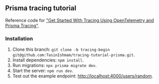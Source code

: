## Prisma tracing tutorial

Reference code for ["Get Started With Tracing Using OpenTelemetry and Prisma Tracing"](https://prisma.io/blog/tracing-tutorial-prisma-pmkddgq1lm2).

### Installation

1. Clone this branch: `git clone -b tracing-begin git@github.com:TasinIshmam/tracing-tutorial-prisma.git`.
2. Install dependencies: `npm install`.
3. Run migrations: `npx prisma migrate dev`.
3. Start the server: `npm run dev`.
4. Test out the example endpoint: [http://localhost:4000/users/random](http://localhost:4000/users/random).
